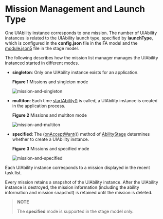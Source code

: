 # Mission Management and Launch Type


One UIAbility instance corresponds to one mission. The number of UIAbility instances is related to the UIAbility launch type, specified by **launchType**, which is configured in the **config.json** file in the FA model and the [module.json5](../quick-start/module-configuration-file.md) file in the stage model.


The following describes how the mission list manager manages the UIAbility instanced started in different modes.
- **singleton**: Only one UIAbility instance exists for an application.
  
  **Figure 1** Missions and singleton mode
  
  ![mission-and-singleton](figures/mission-and-singleton.png)
  
- **multiton**: Each time [startAbility()](../reference/apis-ability-kit/js-apis-inner-application-uiAbilityContext.md#startability) is called, a UIAbility instance is created in the application process.
  
  **Figure 2** Missions and multiton mode
  
  ![mission-and-multiton](figures/mission-and-multiton.png)
  
- **specified**: The ([onAcceptWant()](../reference/apis-ability-kit/js-apis-app-ability-abilityStage.md#onacceptwant)) method of [AbilityStage](abilitystage.md) determines whether to create a UIAbility instance.
  
  **Figure 3** Missions and specified mode
  
  ![mission-and-specified](figures/mission-and-specified.png)


Each UIAbility instance corresponds to a mission displayed in the recent task list.


Every mission retains a snapshot of the UIAbility instance. After the UIAbility instance is destroyed, the mission information (including the ability information and mission snapshot) is retained until the mission is deleted.


> **NOTE**
>
> The **specified** mode is supported in the stage model only.
